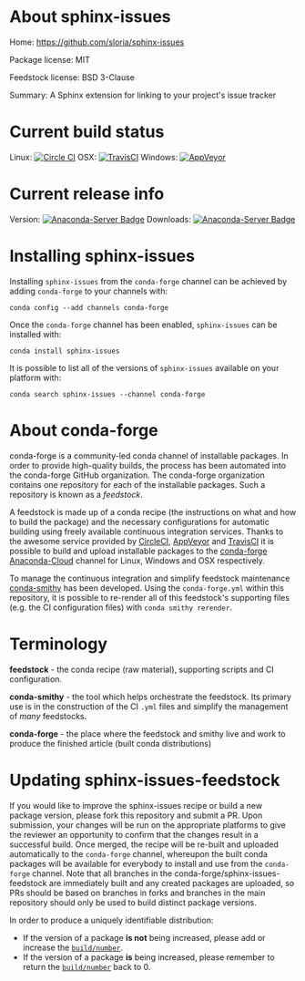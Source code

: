 About sphinx-issues
===================

Home: https://github.com/sloria/sphinx-issues

Package license: MIT

Feedstock license: BSD 3-Clause

Summary: A Sphinx extension for linking to your project's issue tracker



Current build status
====================

Linux: [![Circle CI](https://circleci.com/gh/conda-forge/sphinx-issues-feedstock.svg?style=shield)](https://circleci.com/gh/conda-forge/sphinx-issues-feedstock)
OSX: [![TravisCI](https://travis-ci.org/conda-forge/sphinx-issues-feedstock.svg?branch=master)](https://travis-ci.org/conda-forge/sphinx-issues-feedstock)
Windows: [![AppVeyor](https://ci.appveyor.com/api/projects/status/github/conda-forge/sphinx-issues-feedstock?svg=True)](https://ci.appveyor.com/project/conda-forge/sphinx-issues-feedstock/branch/master)

Current release info
====================
Version: [![Anaconda-Server Badge](https://anaconda.org/conda-forge/sphinx-issues/badges/version.svg)](https://anaconda.org/conda-forge/sphinx-issues)
Downloads: [![Anaconda-Server Badge](https://anaconda.org/conda-forge/sphinx-issues/badges/downloads.svg)](https://anaconda.org/conda-forge/sphinx-issues)

Installing sphinx-issues
========================

Installing `sphinx-issues` from the `conda-forge` channel can be achieved by adding `conda-forge` to your channels with:

```
conda config --add channels conda-forge
```

Once the `conda-forge` channel has been enabled, `sphinx-issues` can be installed with:

```
conda install sphinx-issues
```

It is possible to list all of the versions of `sphinx-issues` available on your platform with:

```
conda search sphinx-issues --channel conda-forge
```


About conda-forge
=================

conda-forge is a community-led conda channel of installable packages.
In order to provide high-quality builds, the process has been automated into the
conda-forge GitHub organization. The conda-forge organization contains one repository
for each of the installable packages. Such a repository is known as a *feedstock*.

A feedstock is made up of a conda recipe (the instructions on what and how to build
the package) and the necessary configurations for automatic building using freely
available continuous integration services. Thanks to the awesome service provided by
[CircleCI](https://circleci.com/), [AppVeyor](http://www.appveyor.com/)
and [TravisCI](https://travis-ci.org/) it is possible to build and upload installable
packages to the [conda-forge](https://anaconda.org/conda-forge)
[Anaconda-Cloud](http://docs.anaconda.org/) channel for Linux, Windows and OSX respectively.

To manage the continuous integration and simplify feedstock maintenance
[conda-smithy](http://github.com/conda-forge/conda-smithy) has been developed.
Using the ``conda-forge.yml`` within this repository, it is possible to re-render all of
this feedstock's supporting files (e.g. the CI configuration files) with ``conda smithy rerender``.


Terminology
===========

**feedstock** - the conda recipe (raw material), supporting scripts and CI configuration.

**conda-smithy** - the tool which helps orchestrate the feedstock.
                   Its primary use is in the construction of the CI ``.yml`` files
                   and simplify the management of *many* feedstocks.

**conda-forge** - the place where the feedstock and smithy live and work to
                  produce the finished article (built conda distributions)


Updating sphinx-issues-feedstock
================================

If you would like to improve the sphinx-issues recipe or build a new
package version, please fork this repository and submit a PR. Upon submission,
your changes will be run on the appropriate platforms to give the reviewer an
opportunity to confirm that the changes result in a successful build. Once
merged, the recipe will be re-built and uploaded automatically to the
`conda-forge` channel, whereupon the built conda packages will be available for
everybody to install and use from the `conda-forge` channel.
Note that all branches in the conda-forge/sphinx-issues-feedstock are
immediately built and any created packages are uploaded, so PRs should be based
on branches in forks and branches in the main repository should only be used to
build distinct package versions.

In order to produce a uniquely identifiable distribution:
 * If the version of a package **is not** being increased, please add or increase
   the [``build/number``](http://conda.pydata.org/docs/building/meta-yaml.html#build-number-and-string).
 * If the version of a package **is** being increased, please remember to return
   the [``build/number``](http://conda.pydata.org/docs/building/meta-yaml.html#build-number-and-string)
   back to 0.
